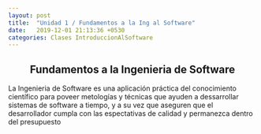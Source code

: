 ```yaml
---
layout: post
title:  "Unidad 1 / Fundamentos a la Ing al Software"
date:   2019-12-01 21:13:36 +0530
categories: Clases IntroduccionAlSoftware
---
```


  <h2><center>Fundamentos a la Ingenieria de Software</center></h2>
  <p>La Ingenieria de Software es una aplicación práctica del conocimiento científico para poveer metologías y técnicas que ayuden a dessarrollar sistemas de software a tiempo, y a su vez que aseguren que el desarrollador cumpla con las espectativas de calidad y permanezca dentro del presupuesto </p>
  
